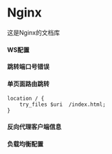# Nginx

这是Nginx的文档库

#### WS配置
#### 跳转端口号错误
#### 单页面路由跳转
    location / {
        try_files $uri  /index.html;
    }
#### 反向代理客户端信息
#### 负载均衡配置
